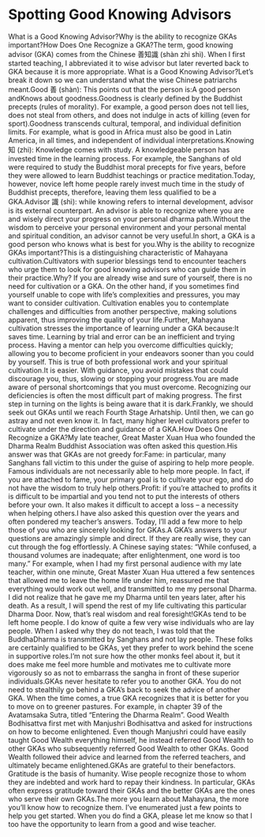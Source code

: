 # Spotting Good Knowing Advisors

​What is a Good Knowing Advisor?Why is the ability to recognize GKAs important?​How Does One Recognize a GKA?​The term, good knowing advisor (GKA) comes from the Chinese 善知識 (shàn zhi shì). When I first started teaching, I abbreviated it to wise advisor but later reverted back to GKA because it is more appropriate.       What is a Good Knowing Advisor?Let’s break it down so we can understand what the wise Chinese patriarchs meant.Good 善 (shàn): This points out that the person is:A good person andKnows about goodness.Goodness is clearly defined by the Buddhist precepts (rules of morality). For example, a good person does not tell lies, does not steal from others, and does not indulge in acts of killing (even for sport).Goodness transcends cultural, temporal, and individual definition limits. For example, what is good in Africa must also be good in Latin America, in all times, and independent of individual interpretations.Knowing 知 (zhi): Knowledge comes with study. A knowledgeable person has invested time in the learning process. For example, the Sanghans of old were required to study the Buddhist moral precepts for five years, before they were allowed to learn Buddhist teachings or practice meditation.Today, however, novice left home people rarely invest much time in the study of Buddhist precepts, therefore, leaving them less qualified to be a GKA.Advisor 識 (shì): while knowing refers to internal development, advisor is its external counterpart. An advisor is able to recognize where you are and wisely direct your progress on your personal dharma path.Without the wisdom to perceive your personal environment and your personal mental and spiritual condition, an advisor cannot be very useful.In short, a GKA is a good person who knows what is best for you.Why is the ability to recognize GKAs important?This is a distinguishing characteristic of Mahayana cultivation.Cultivators with superior blessings tend to encounter teachers who urge them to look for good knowing advisors who can guide them in their practice.Why? If you are already wise and sure of yourself, there is no need for cultivation or a GKA. On the other hand, if you sometimes find yourself unable to cope with life’s complexities and pressures, you may want to consider cultivation. Cultivation enables you to contemplate challenges and difficulties from another perspective, making solutions apparent, thus improving the quality of your life.Further, Mahayana cultivation stresses the importance of learning under a GKA because:It saves time. Learning by trial and error can be an inefficient and trying process. Having a mentor can help you overcome difficulties quickly; allowing you to become proficient in your endeavors sooner than you could by yourself. This is true of both professional work and your spiritual cultivation.It is easier. With guidance, you avoid mistakes that could discourage you, thus, slowing or stopping your progress.You are made aware of personal shortcomings that you must overcome. Recognizing our deficiencies is often the most difficult part of making progress. The first step in turning on the lights is being aware that it is dark.Frankly, we should seek out GKAs until we reach Fourth Stage Arhatship. Until then, we can go astray and not even know it. In fact, many higher level cultivators prefer to cultivate under the direction and guidance of a GKA.How Does One Recognize a GKA?My late teacher, Great Master Xuan Hua who founded the Dharma Realm Buddhist Association was often asked this question.His answer was that GKAs are not greedy for:Fame: in particular, many Sanghans fall victim to this under the guise of aspiring to help more people. Famous individuals are not necessarily able to help more people. In fact, if you are attached to fame, your primary goal is to cultivate your ego, and do not have the wisdom to truly help others.Profit: if you’re attached to profits it is difficult to be impartial and you tend not to put the interests of others before your own. It also makes it difficult to accept a loss – a necessity when helping others.I have also asked this question over the years and often pondered my teacher’s answers. Today, I’ll add a few more to help those of you who are sincerely looking for GKAs.A GKA’s answers to your questions are amazingly simple and direct. If they are really wise, they can cut through the fog effortlessly. A Chinese saying states: “While confused, a thousand volumes are inadequate; after enlightenment, one word is too many.” For example, when I had my first personal audience with my late teacher, within one minute, Great Master Xuan Hua uttered a few sentences that allowed me to leave the home life under him, reassured me that everything would work out well, and transmitted to me my personal Dharma. I did not realize that he gave me my Dharma until ten years later, after his death. As a result, I will spend the rest of my life cultivating this particular Dharma Door. Now, that’s real wisdom and real foresight!GKAs tend to be left home people. I do know of quite a few very wise individuals who are lay people. When I asked why they do not teach, I was told that the BuddhaDharma is transmitted by Sanghans and not lay people. These folks are certainly qualified to be GKAs, yet they prefer to work behind the scene in supportive roles.I’m not sure how the other monks feel about it, but it does make me feel more humble and motivates me to cultivate more vigorously so as not to embarrass the sangha in front of these superior individuals.GKAs never hesitate to refer you to another GKA. You do not need to stealthily go behind a GKA’s back to seek the advice of another GKA. When the time comes, a true GKA recognizes that it is better for you to move on to greener pastures. For example, in chapter 39 of the Avatamsaka Sutra, titled “Entering the Dharma Realm”. Good Wealth Bodhisattva first met with Manjushri Bodhisattva and asked for instructions on how to become enlightened. Even though Manjushri could have easily taught Good Wealth everything himself, he instead referred Good Wealth to other GKAs who subsequently referred Good Wealth to other GKAs. Good Wealth followed their advice and learned from the referred teachers, and ultimately became enlightened.GKAs are grateful to their benefactors. Gratitude is the basis of humanity. Wise people recognize those to whom they are indebted and work hard to repay their kindness. In particular, GKAs often express gratitude toward their GKAs and the better GKAs are the ones who serve their own GKAs.​The more you learn about Mahayana, the more you’ll know how to recognize them. I’ve enumerated just a few points to help you get started. When you do find a GKA, please let me know so that I too have the opportunity to learn from a good and wise teacher.